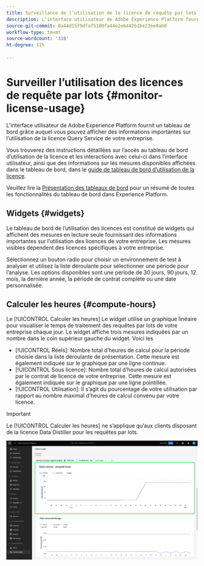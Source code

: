 ```yaml
---
title: Surveillance de l’utilisation de la licence de requête par lots
description: L’interface utilisateur de Adobe Experience Platform fournit un tableau de bord grâce auquel vous pouvez afficher des informations importantes sur l’utilisation de la licence Data Distiller de votre entreprise.
source-git-commit: 0a44d15f9dfaf5100fa44e2e6442b1be23ee0ab0
workflow-type: tm+mt
source-wordcount: '318'
ht-degree: 11%

---
```


# Surveiller l’utilisation des licences de requête par lots {#monitor-license-usage}

L’interface utilisateur de Adobe Experience Platform fournit un tableau de bord grâce auquel vous pouvez afficher des informations importantes sur l’utilisation de la licence Query Service de votre entreprise.

Vous trouverez des instructions détaillées sur l’accès au tableau de bord d’utilisation de la licence et les interactions avec celui-ci dans l’interface utilisateur, ainsi que des informations sur les mesures disponibles affichées dans le tableau de bord, dans le [guide de tableau de bord d’utilisation de la licence](../../dashboards/guides/license-usage.md).

Veuillez lire la [Présentation des tableaux de bord](../../dashboards/home.md) pour un résumé de toutes les fonctionnalités du tableau de bord dans Experience Platform.

## Widgets {#widgets}

Le tableau de bord de l’utilisation des licences est constitué de widgets qui affichent des mesures en lecture seule fournissant des informations importantes sur l’utilisation des licences de votre entreprise. Les mesures visibles dépendent des licences spécifiques à votre entreprise.

Sélectionnez un bouton radio pour choisir un environnement de test à analyser et utilisez la liste déroulante pour sélectionner une période pour l’analyse. Les options disponibles sont une période de 30 jours, 90 jours, 12 mois, la dernière année, la période de contrat complète ou une date personnalisée.

## Calculer les heures {#compute-hours}

Le [!UICONTROL Calculer les heures] Le widget utilise un graphique linéaire pour visualiser le temps de traitement des requêtes par lots de votre entreprise chaque jour. Le widget affiche trois mesures indiquées par un nombre dans le coin supérieur gauche du widget. Voici les

- [!UICONTROL Réels]: Nombre total d’heures de calcul pour la période choisie dans la liste déroulante de présentation. Cette mesure est également indiquée sur le graphique par une ligne continue.
- [!UICONTROL Sous licence]: Nombre total d’heures de calcul autorisées par le contrat de licence de votre entreprise. Cette mesure est également indiquée sur le graphique par une ligne pointillée.
- [!UICONTROL Utilisation]: Il s’agit du pourcentage de votre utilisation par rapport au nombre maximal d’heures de calcul convenu par votre licence.

>[!IMPORTANT]
>
>Le [!UICONTROL Calculer les heures] ne s’applique qu’aux clients disposant de la licence Data Distiller pour les requêtes par lots.

![Le tableau de bord de l’utilisation des licences avec le widget des heures de calcul en surbrillance.](../images/data-distiller/compute-hours.png)
